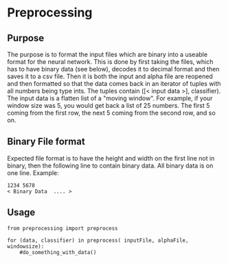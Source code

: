 # Preprocessing 
## Purpose 
The purpose is to format the input files which are binary into a useable format for the neural network. This is done by first taking the files, which has to have binary data (see below), decodes it to decimal format and then saves it to a csv file. Then it is both the input and alpha file are reopened and then formatted so that the data comes back in an iterator of tuples with all numbers being type ints. The tuples contain ([< input data >], classifier). The input data is a flatten list of a "moving window". For example, if your window size was 5, you would get back a list of 25 numbers. The first 5 coming from the first row, the next 5 coming from the second row, and so on.

## Binary File format
Expected file format is to have the height and width on the first line not in binary, then the following line to contain binary data. All binary data is on one line.
Example:
```
1234 5678
< Binary Data  .... > 
```

## Usage
```
from preprocessing import preprocess

for (data, classifier) in preprocess( inputFile, alphaFile, windowsize):
    #do_something_with_data()
```
